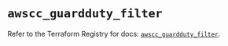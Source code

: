# `awscc_guardduty_filter`

Refer to the Terraform Registry for docs: [`awscc_guardduty_filter`](https://registry.terraform.io/providers/hashicorp/awscc/0.70.0/docs/resources/guardduty_filter).
